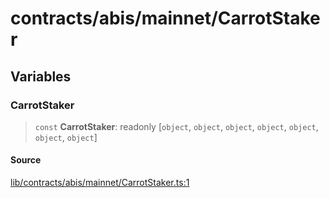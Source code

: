 # contracts/abis/mainnet/CarrotStaker

## Variables

### CarrotStaker

> `const` **CarrotStaker**: readonly [`object`, `object`, `object`, `object`, `object`, `object`, `object`]

#### Source

[lib/contracts/abis/mainnet/CarrotStaker.ts:1](https://github.com/PufferFinance/puffer-sdk/blob/abc759bacf8ed48d0b87dd025e4c84259b37520a/lib/contracts/abis/mainnet/CarrotStaker.ts#L1)
